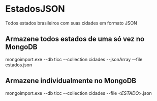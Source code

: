 # EstadosJSON
Todos estados brasileiros com suas cidades em formato JSON

## Armazene todos estados de uma só vez no MongoDB
mongoimport.exe --db ticc --collection cidades --jsonArray --file estados.json

## Armazene individualmente no MongoDB
mongoimport.exe --db ticc --collection cidades --file \<*ESTADO*\>.json

